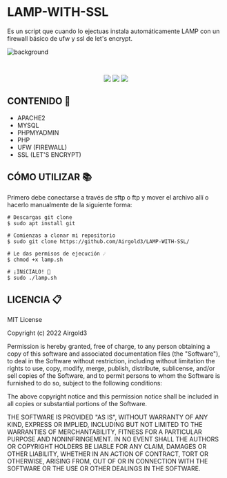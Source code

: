 # LAMP-WITH-SSL
Es un script que cuando lo ejectuas instala automáticamente LAMP con un firewall básico de ufw y ssl de let's encrypt. <br>

![background](https://user-images.githubusercontent.com/62146446/152696670-7ed7ae40-04f7-42a9-9699-06447522e14c.gif)


<br>
<div align="center">
  
<img src="https://img.shields.io/badge/OS-Ubuntu 20.04-orange?style=for-the-badge&logo=linux"> <img src="https://img.shields.io/badge/Autor-airgold3-blue?logo=github&style=for-the-badge"> <img src="https://img.shields.io/badge/Licencia-MIT-brightgreen?style=for-the-badge&logo="> 
</div>

## CONTENIDO 📁
<ul>
    <li><a>APACHE2</a></li>
    <li><a>MYSQL</a></li>
    <li><a>PHPMYADMIN</a></li>
    <li><a>PHP</a></li>
    <li><a>UFW (FIREWALL)</a></li>
    <li><a>SSL (LET'S ENCRYPT)</a></li>
</ul>

## CÓMO UTILIZAR 📚
Primero debe conectarse a través de sftp o ftp y mover el archivo allí o hacerlo manualmente de la siguiente forma:
<br>
```
# Descargas git clone
$ sudo apt install git

# Comienzas a clonar mi repositorio
$ sudo git clone https://github.com/Airgold3/LAMP-WITH-SSL/

# Le das permisos de ejecución ☄️
$ chmod +x lamp.sh

# ¡INíCIALO! 🚀 
$ sudo ./lamp.sh
```

## LICENCIA 📋 
MIT License 

Copyright (c) 2022 Airgold3

Permission is hereby granted, free of charge, to any person obtaining a copy
of this software and associated documentation files (the "Software"), to deal
in the Software without restriction, including without limitation the rights
to use, copy, modify, merge, publish, distribute, sublicense, and/or sell
copies of the Software, and to permit persons to whom the Software is
furnished to do so, subject to the following conditions:

The above copyright notice and this permission notice shall be included in all
copies or substantial portions of the Software.

THE SOFTWARE IS PROVIDED "AS IS", WITHOUT WARRANTY OF ANY KIND, EXPRESS OR
IMPLIED, INCLUDING BUT NOT LIMITED TO THE WARRANTIES OF MERCHANTABILITY,
FITNESS FOR A PARTICULAR PURPOSE AND NONINFRINGEMENT. IN NO EVENT SHALL THE
AUTHORS OR COPYRIGHT HOLDERS BE LIABLE FOR ANY CLAIM, DAMAGES OR OTHER
LIABILITY, WHETHER IN AN ACTION OF CONTRACT, TORT OR OTHERWISE, ARISING FROM,
OUT OF OR IN CONNECTION WITH THE SOFTWARE OR THE USE OR OTHER DEALINGS IN THE
SOFTWARE.

